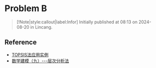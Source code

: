 # Problem B


> [!Note|style:callout|label:Infor]
Initially published at 08:13 on 2024-08-20 in Lincang.



## Reference 

- [TOPSIS法应用实例](https://zhuanlan.zhihu.com/p/712511964)
- [数学建模（九）---层次分析法](https://zhuanlan.zhihu.com/p/712507142)